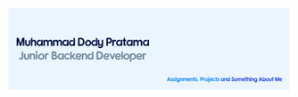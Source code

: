 [![Header](https://raw.githubusercontent.com/mdodeep/mdodeep/main/header-mdodeep-github.jpg "Header")](https://mdody.com/)
